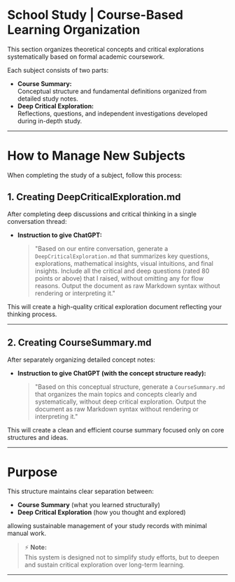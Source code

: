 # School Study | Course-Based Learning Organization

This section organizes theoretical concepts and critical explorations systematically based on formal academic coursework.

Each subject consists of two parts:
- **Course Summary:**  
  Conceptual structure and fundamental definitions organized from detailed study notes.
- **Deep Critical Exploration:**  
  Reflections, questions, and independent investigations developed during in-depth study.

---

# How to Manage New Subjects

When completing the study of a subject, follow this process:

## 1. Creating DeepCriticalExploration.md

After completing deep discussions and critical thinking in a single conversation thread:

- **Instruction to give ChatGPT:**  
  > "Based on our entire conversation, generate a `DeepCriticalExploration.md` that summarizes key questions, explorations, mathematical insights, visual intuitions, and final insights. Include all the critical and deep questions (rated 80 points or above) that I raised, without omitting any for flow reasons. Output the document as raw Markdown syntax without rendering or interpreting it."

This will create a high-quality critical exploration document reflecting your thinking process.

---

## 2. Creating CourseSummary.md

After separately organizing detailed concept notes:

- **Instruction to give ChatGPT (with the concept structure ready):**  
  > "Based on this conceptual structure, generate a `CourseSummary.md` that organizes the main topics and concepts clearly and systematically, without deep critical exploration. Output the document as raw Markdown syntax without rendering or interpreting it."

This will create a clean and efficient course summary focused only on core structures and ideas.

---

# Purpose

This structure maintains clear separation between:

- **Course Summary** (what you learned structurally)  
- **Deep Critical Exploration** (how you thought and explored)

allowing sustainable management of your study records with minimal manual work.

> ⚡ **Note:**  
> This system is designed not to simplify study efforts, but to deepen and sustain critical exploration over long-term learning.

---
